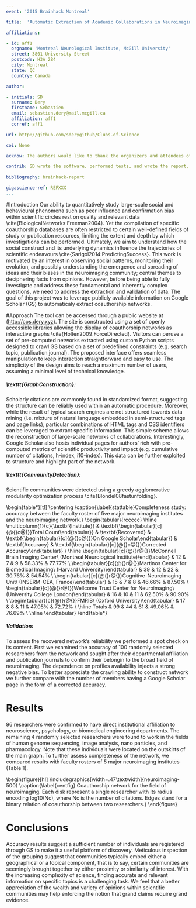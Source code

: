 ```yaml
---
event: '2015 Brainhack Montreal'

title:  'Automatic Extraction of Academic Collaborations in Neuroimaging'

affiliations: 

- id: aff1
  orgname: 'Montreal Neurological Institute, McGill University'
  street: 3801 University Street
  postcode: H3A 2B4
  city: Montreal
  state: QC
  country: Canada

author:

- initials: SD
  surname: Dery
  firstname: Sebastien
  email: sebastien.dery@mail.mcgill.ca
  affiliation: aff1
  corref: aff1

url: http://github.com/sderygithub/Clubs-of-Science

coi: None

acknow: The authors would like to thank the organizers and attendees of Brainhack Montreal.

contrib: SD wrote the software, performed tests, and wrote the report.
  
bibliography: brainhack-report

gigascience-ref: REFXXX
...
```


#Introduction
Our ability to quantitatively study large-scale social and behavioural phenomena such as peer influence and confirmation bias within scientific circles rest on quality and relevant data \cite{BiologicalNetworks:Freeman2004}. Yet the compilation of specific coauthorship databases are often restricted to certain well-defined fields of study or publication resources, limiting the extent and depth by which investigations can be performed. Ultimately, we aim to understand how the social construct and its underlying dynamics influence the trajectories of scientific endeavours \cite{Sarigol2014:PredictingSuccess}. This work is motivated by an interest in observing social patterns, monitoring their evolution, and possibly understanding the emergence and spreading of ideas and their biases in the neuroimaging community; central themes to deciphering facts from opinions. However, before being able to fully investigate and address these fundamental and inherently complex questions, we need to address the extraction and validation of data. The goal of this project was to leverage publicly available information on Google Scholar (GS) to  automaticaly extract coauthorship networks. 

#Approach
The tool can be accessed through a public website at (http://cos.dery.xyz). The site is constructed using a set of openly accessible libraries allowing the display of coauthorship networks as interactive graphs \cite{Holten2009:ForceDirected}. Visitors can peruse a set of pre-computed networks extracted using custom Python scripts designed to crawl GS based on a set of predefined constraints (e.g. search topic, publication journal). The proposed interface offers seamless manipulation to keep interaction straightforward and easy to use. The simplicity of the design aims to reach a maximum number of users, assuming a minimal level of technical knowledge. 

##### \texttt{GraphConstruction}:
Scholarly citations are commonly found in standardized format, suggesting the structure can be reliably used within an automatic procedure. Moreover, while the result of typical search engines are not structured towards data mining (i.e. mixture of natural language embedded in semi-structured tags and page links), particular combinations of HTML tags and CSS identifiers can be leveraged to extract specific information. This simple scheme allows the reconstruction of large-scale networks of collaborations. Interestingly, Google Scholar also hosts individual pages for authors’ rich with pre-computed metrics of scientific productivity and impact (e.g. cumulative number of citations, h-index, i10-index). This data can be further exploited to structure and highlight part of the network.

##### \texttt{CommunityDetection}:
Scientific communities were detected using a greedy agglomerative modularity optimization process \cite{Blondel08fastunfolding}. 

\begin{table*}[t!]
\centering
\caption{\label{stattable}Completeness study: accuracy between the faculty roster of five major neuroimaging institutes and the neuroimaging network.}
\begin{tabular}{rccccc}
\hline
\multicolumn{1}{c}{\textbf{Institute}} & \textbf{\begin{tabular}[c]{@{}c@{}}Total Count\end{tabular}} & \textbf{Recovered} & \textbf{\begin{tabular}[c]{@{}c@{}}On Google Scholar\end{tabular}} & \textbf{Accuracy} & \textbf{\begin{tabular}[c]{@{}c@{}}Corrected Accuracy\end{tabular}} \\ \hline
\begin{tabular}[c]{@{}r@{}}McConnell Brain Imaging Center\\ (Montreal Neurological Institute)\end{tabular} & 12 & 7 & 9 & 58.33\% & 77.77\% \\
\begin{tabular}[c]{@{}r@{}}Martinos Center for Biomedical Imaging\\ (Harvard University)\end{tabular} & 39 & 12 & 22 & 30.76\% & 54.54\% \\
\begin{tabular}[c]{@{}r@{}}Cognitive-Neuroimaging Unit\\ (INSERM-CEA, France)\end{tabular} & 15 & 7 & 8 & 46.66\% & 87.50\% \\
\begin{tabular}[c]{@{}r@{}}Wellcome Trust Center for Neuroimaging\\ (University College London)\end{tabular} & 16 & 10 & 11 & 62.50\% & 90.90\% \\
\begin{tabular}[c]{@{}r@{}}FMRIB\\ (Oxford University)\end{tabular} & 17 & 8 & 11 & 47.05\% & 72.72\% \\ \hline
Totals & 99 & 44 & 61 & 49.06\% & 76.69\% \\ \hline
\end{tabular}
\end{table*}

##### Validation:
To assess the recovered network’s reliability we performed a spot check on its content. First we examined the accuracy of 100 randomly selected researchers from the network and sought after their departmental affiliation and publication journals to confirm their belongin to the broad field of neuroimaging. The dependence on profiles availability injects a strong negative bias. To better appreciate the crawling ability to construct network we further compare with the number of members having a Google Scholar page in the form of a corrected accuracy.

# Results
96 researchers were confirmed to have direct institutional affiliation to neuroscience, psychology, or biomedical engineering departments. The remaining 4 randomly selected researchers were found to work in the fields of human genome sequencing, image analysis, nano particles, and pharmacology. Note that these individuals were located on the outskirts of the main graph. To further assess completeness of the network, we compared results with faculty rosters of 5 major neuroimaging institutes (Table 1).


\begin{figure}[h!]
  \includegraphics[width=.47\textwidth]{neuroimaging-500}
  \caption{\label{centfig}
  Coauthorship network for the field of neuroimaging. Each disk represent a single researcher with its radius encoding log10(Nc), where Nc is the number of citations. Edges stand for a binary relation of coauthorship between two researchers.}
\end{figure} 


# Conclusions
Accuracy results suggest a sufficient number of individuals are registered through GS to make it a useful platform of discovery. Meticulous inspection of the grouping suggest that communities typically embed either a geographical or a topical component, that is to say, certain communities are seemingly brought together by either proximity or similarity of interest. With the increasing complexity of science, finding accurate and relevant information on specific topics is a challenging task.  We feel that a better appreciation of the wealth and variety of opinions within scientific communities may help enforcing the notion that grand claims require grand evidence.

